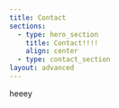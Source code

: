 ```yaml
---
title: Contact
sections:
  - type: hero_section
    title: Contact!!!!
    align: center
  - type: contact_section
layout: advanced
---
```

heeey